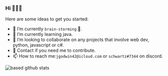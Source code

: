 ### Hi 👋👋👋


Here are some ideas to get you started:

- 🔭 I’m currently `brain-storming` 🧠. 
- 🌱 I’m currently learning java.
- 👯 I’m looking to collaborate on any projects that involve web dev, python, javascript or c#. 
- 💬 Contact if you need me to contribute.
- 📫 How to reach me:`jgodwin42@icloud.com` or  `schwartz#7344` on discord. 


![based github stats](https://github-readme-stats.vercel.app/api?username=schwarzercm&show_icons=true&theme=dark)

